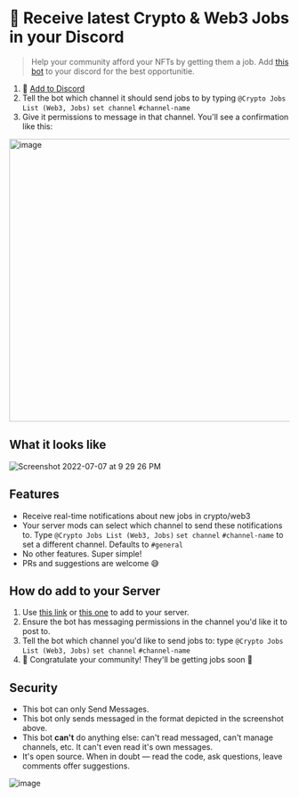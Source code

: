 # 💼 Receive latest Crypto & Web3 Jobs in your Discord

> Help your community afford your NFTs by getting them a job. Add [this bot](https://discordapp.com/api/oauth2/authorize?client_id=458880791573954570&permissions=2048&scope=bot) to your discord for the best opportunitie.

1. 🤖 [Add to Discord](https://discordapp.com/api/oauth2/authorize?client_id=458880791573954570&permissions=2147485696&scope=bot)
2. Tell the bot which channel it should send jobs to by typing `@Crypto Jobs List (Web3, Jobs)` `set channel` `#channel-name`
3. Give it permissions to message in that channel. You'll see a confirmation like this:
<img width="508" alt="image" src="https://user-images.githubusercontent.com/936436/184070787-07938c4c-6232-4b2b-87ff-3e617fe37eee.png">



## What it looks like

![Screenshot 2022-07-07 at 9 29 26 PM](https://user-images.githubusercontent.com/936436/177785495-e231602e-c4b2-41a1-b5fe-e9de68428576.png)


## Features
- Receive real-time notifications about new jobs in crypto/web3
- Your server mods can select which channel to send these notifications to. Type `@Crypto Jobs List (Web3, Jobs)` `set channel` `#channel-name` to set a different channel. Defaults to `#general`
- No other features. Super simple!
- PRs and suggestions are welcome 😅


## How do add to your Server
1. Use [this link](https://cryptojobslist.com/go/discord-bot) or [this one](https://discordapp.com/api/oauth2/authorize?client_id=458880791573954570&permissions=2048&scope=bot) to add to your server.
2. Ensure the bot has messaging permissions in the channel you'd like it to post to.
3. Tell the bot which channel you'd like to send jobs to: type `@Crypto Jobs List (Web3, Jobs)` `set channel` `#channel-name`
4. 🍻 Congratulate your community! They'll be getting jobs soon 🚀


## Security
- This bot can only Send Messages.
- This bot only sends messaged in the format depicted in the screenshot above.
- This bot **can't** do anything else: can't read messaged, can't manage channels, etc. It can't even read it's own messages.
- It's open source. When in doubt — read the code, ask questions, leave comments offer suggestions.

![image](https://user-images.githubusercontent.com/936436/177791748-460ae633-167c-40f7-92b0-fbba696e54f2.png)
